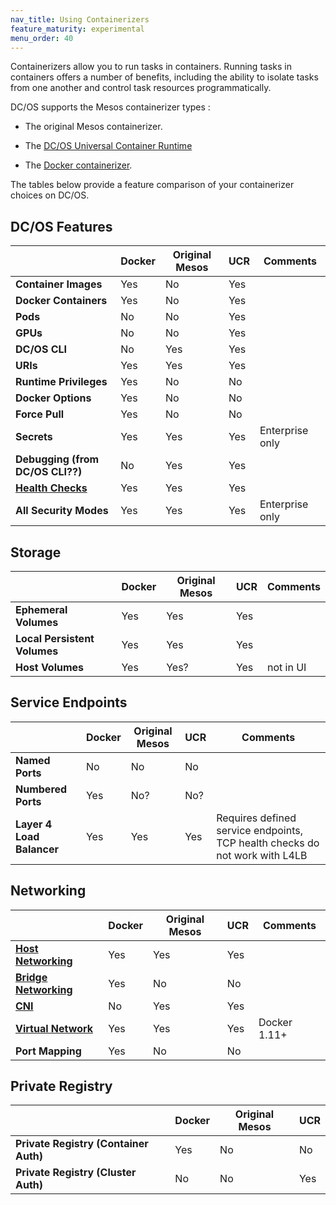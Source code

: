 ```yaml
---
nav_title: Using Containerizers
feature_maturity: experimental
menu_order: 40
---
```


Containerizers allow you to run tasks in containers. Running tasks in containers offers a number of benefits, including the ability to isolate tasks from one another and control task resources programmatically. <!-- networking... -->

DC/OS supports the Mesos containerizer types :

- The original Mesos containerizer.

- The [DC/OS Universal Container Runtime](http://mesos.apache.org/documentation/latest/containerizer/#Mesos)

- The [Docker containerizer](http://mesos.apache.org/documentation/latest/containerizer/#Docker).

The tables below provide a feature comparison of your containerizer choices on DC/OS.

## DC/OS Features

| 																				| Docker			| Original Mesos				| UCR 			| Comments |
| --------------------------------------- | ----------- | --------------------- | --------- | -------- |
| **Container Images** 										| Yes					| No										| Yes				|					 |
| **Docker Containers** 									| Yes					| No										| Yes				|					 |
| **Pods**																| No					| No										| Yes				|					 |
| **GPUs**																| No					| No										| Yes				|					 |
| **DC/OS CLI**														| No					| Yes										| Yes				|					 |
| **URIs**																| Yes					| Yes										| Yes				|					 |
| **Runtime Privileges**									| Yes					| No										| No				|					 |
| **Docker Options**											| Yes					| No										| No				|					 |
| **Force Pull**													| Yes					| No										| No				|					 |
| **Secrets**															| Yes					| Yes										| Yes				| Enterprise only |
| **Debugging (from DC/OS CLI??)**				| No					| Yes										| Yes				|					 |
| **[Health Checks](link)**								| Yes					| Yes										| Yes				|					 |
| **All Security Modes**									| Yes					| Yes										| Yes				| Enterprise only |

 <!-- does this mean I have to make this section separate for EE? bleh -->

## Storage

|																					|	Docker			|	Original Mesos				|	UCR				|Comments |
| --------------------------------------- | ----------- | --------------------- | --------- | --------- |
| **Ephemeral Volumes**  									|	Yes					| Yes										| Yes				|						|
| **Local Persistent Volumes**						| Yes					| Yes										| Yes				|						|
| **Host Volumes**												| Yes					| Yes?									| Yes				| not in UI |

## Service Endpoints

|																					|	Docker			|	Original Mesos				|	UCR				|Comments   |
| --------------------------------------- | ----------- | --------------------- | --------- | --------- |
| **Named Ports**													| No					| No										| No				|						|
| **Numbered Ports**											| Yes					| No?										| No?				|						|
| **Layer 4 Load Balancer**								| Yes					| Yes										| Yes				| Requires defined service endpoints, TCP health checks do not work with L4LB |

## Networking

|																					|	Docker			|	Original Mesos				|	UCR				|Comments   |
| --------------------------------------- | ----------- | --------------------- | --------- | --------- |
| **[Host Networking](link)**							| Yes					| Yes										| Yes				|						|
| **[Bridge Networking](link)**						| Yes					| No										| No				|						|
| **[CNI](link?)**												| No					| Yes										| Yes				|						|
| **[Virtual Network](link)**							| Yes					| Yes										| Yes				| Docker 1.11+ |
| **Port Mapping**												| Yes					| No										| No				|						|

## Private Registry

|																					|	Docker			|	Original Mesos				|	UCR				|
| --------------------------------------- | ----------- | --------------------- | --------- |
| **Private Registry (Container Auth)**		| Yes					| No										| No				|
| **Private Registry (Cluster Auth)**			| No					| No										| Yes				|
